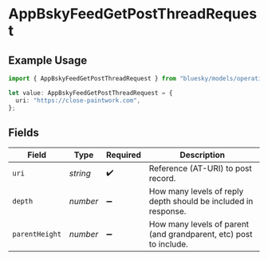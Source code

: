 # AppBskyFeedGetPostThreadRequest

## Example Usage

```typescript
import { AppBskyFeedGetPostThreadRequest } from "bluesky/models/operations";

let value: AppBskyFeedGetPostThreadRequest = {
  uri: "https://close-paintwork.com",
};
```

## Fields

| Field                                                             | Type                                                              | Required                                                          | Description                                                       |
| ----------------------------------------------------------------- | ----------------------------------------------------------------- | ----------------------------------------------------------------- | ----------------------------------------------------------------- |
| `uri`                                                             | *string*                                                          | :heavy_check_mark:                                                | Reference (AT-URI) to post record.                                |
| `depth`                                                           | *number*                                                          | :heavy_minus_sign:                                                | How many levels of reply depth should be included in response.    |
| `parentHeight`                                                    | *number*                                                          | :heavy_minus_sign:                                                | How many levels of parent (and grandparent, etc) post to include. |